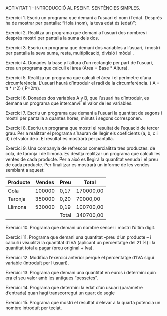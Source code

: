 ACTIVITAT 1 - INTRODUCCIÓ AL PSEINT. SENTÈNCIES SIMPLES.

Exercici 1. Escriu un programa que demani a l’usuari el nom i l’edat. Després ha de mostrar per pantalla: “Hola (nom), la teva edat és (edat)”;
 
Exercici 2. Realitza un programa que demani a l’usuari dos nombres i després mostri per pantalla la suma dels dos.
 
Exercici 3. Escriu un programa que demani dos variables a l’usuari, i mostri per pantalla la seva suma, resta, multiplicació, divisió i mòdul .
 
Exercici 4. Donades la base y l’altura d’un rectangle per part de l’usuari, crea un programa que calculi el àrea (Àrea = Base * Altura).
 
Exercici 5. Realitza un programa que calculi el àrea i el perímetre d’una circumferència. L’usuari haurà d’introduir el radi de la circumferència. ( A = π * r^2) ( P=2*π*r).
 
Exercici 6. Donades dos variables A y B, que l’usuari ha d’introduir, es demana un programa que intercanviï el valor de les variables.
 
Exercici 7. Escriu un programa que demani a l’usuari la quantitat de segons i mostri per pantalla a quantes hores, minuts i segons corresponen.
 
Exercici 8. Escriu un programa que mostri el resultat de l’equació de tercer grau. Per a realitzar el programa s’hauran de llegir els coeficients (a, b, c i d) i el valor de x. El resultat es mostrarà per pantalla.
 
Exercici 9. Una companyia de refrescos comercialitza tres productes: de cola, de taronja i de llimona. Es desitja realitzar un programa que calculi les ventes de cada producte. Per a això es llegirà la quantitat venuda i el preu de cada producte. Per finalitzar es mostrarà un informe de les vendes semblant a aquest:

| Producte      | Vendes        | Preu          |  Total        |
| ------------- | ------------- | ------------- | ------------- |
| Cola          | 100000        | 0,17          | 170000,00     |
| Taronja       | 350000        | 0,20          | 70000,00      |
| Llimona       | 530000        | 0,19          | 100700,00     |
|               |               | Total         | 340700,00     |

Exercici 10. Programa que demani  un nombre sencer i mostri l’últim dígit.
 
Exercici 11. Programa que demani una quantitat –preu d’un producte – i calculi i visualitzi la quantitat d’IVA (aplicant un percentatge del 21 %) i la quantitat total a pagar (preu original + Iva).
 
Exercici 12. Modifica l’exercici anterior perquè el percentatge d’IVA sigui variable (introduït per l’usuari).
 
Exercici 13. Programa que demani una quantitat en euros i determini quin era el seu valor amb les antigues “pessetes”.
 
Exercici 14. Programa que determini la edat d’un usuari (paràmetre d’entrada) quan hagi transcorregut un quart de segle
 
Exercici 15. Programa que mostri el resultat d’elevar a la quarta potència un nombre introduït per teclat. 




